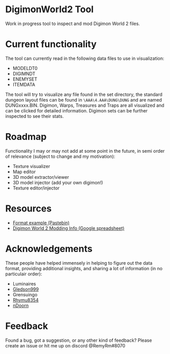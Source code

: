 # DigimonWorld2 Tool

Work in progress tool to inspect and mod Digimon World 2 files.

# Current functionality
The tool can currently read in the following data files to use in visualization:
- MODELDT0
- DIGIMNDT
- ENEMYSET
- ITEMDATA

The tool will try to visualize any file found in the set directory, the standard dungeon layout files can be found in `\AAA\4.AAA\DUNG\DUNG` and are named DUNGxxxx.BIN.
Digimon, Warps, Treasures and Traps are all visualized and can be clicked for detailed information. Digimon sets can be further inspected to see their stats.

# Roadmap

Functionality I may or may not add at some point in the future, in semi order of relevance (subject to change and my motivation):
- Texture visualizer
- Map editor
- 3D model extractor/viewer
- 3D model injector (add your own digimon!)
- Texture editor/injector

# Resources

- [Format example (Pastebin)](https://pastebin.com/pJSjQrna)
- [Digimon World 2 Modding Info (Google spreadsheet)](https://docs.google.com/spreadsheets/d/1UiDU4MsSfxO1vhpK6err1KsLRZM53JUOuYqYhfEFp8o/edit#gid=305512343)

# Acknowledgements

These people have helped immensely in helping to figure out the data format, providing additional insights, and sharing a lot of information (in no particulair order):
- Luminaires
- [Gledson999](https://www.youtube.com/channel/UCeHINpXaGB9B4WaAK1P091Q)
- Grensuingo
- [Rhymu8354](https://github.com/rhymu8354/)
- [nDoorn](https://github.com/nd00rn) 


# Feedback

Found a bug, got a suggestion, or any other kind of feedback? Please create an issue or hit me up on discord @RemyRm#8070
